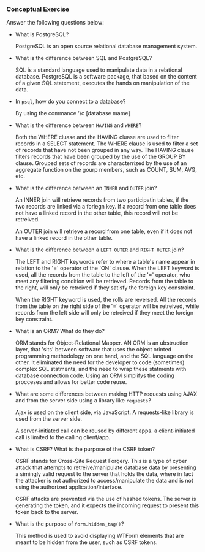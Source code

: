 ### Conceptual Exercise

Answer the following questions below:

- What is PostgreSQL?

  PostgreSQL is an open source relational database management system. 

- What is the difference between SQL and PostgreSQL?

  SQL is a standard language used to manipulate data in a relational database. PostgreSQL is a software package, that based on the content of a given SQL statement, executes the hands on manipulation of the data.

- In `psql`, how do you connect to a database?

  By using the commance '\c [database mame]

- What is the difference between `HAVING` and `WHERE`?

  Both the WHERE cluase and the HAVING cluase are used to filter records in a SELECT statement. The WHERE clause is used to filter a set of records that have not been grouped in any way. The HAVING clause filters records that have been grouped by the use of the GROUP BY clause. Grouped sets of records are characterrized by the use of an aggregate function on the gourp members, such as COUNT, SUM, AVG, etc.

- What is the difference between an `INNER` and `OUTER` join?

  An INNER join will retrieve records from two participatin tables, if the two records are linked via a foriegn key. If a record from one table does not have a linked record in the other table, this record will not be retreived. 

  An OUTER join will retrieve a record from one table, even if it does not have a linked record in the other table.

- What is the difference between a `LEFT OUTER` and `RIGHT OUTER` join?

  The LEFT and RIGHT keywords refer to where a table's name appear in relation to the '=' operator of the 'ON' clause. When the LEFT keyword is used, all the records from the table to the left of the '=' operator, who meet any filtering condition will be retrieved. Records from the table to the right, will only be retreived if they satisfy the foreign key constraint.

  When the RIGHT keyword is used, the rolls are reversed. All the records from the table on the right side of the '=' operator will be retreived, while records from the left side will only be retreived if they meet the foreign key constraint.

- What is an ORM? What do they do?

  ORM stands for Object-Relational Mapper. AN ORM is an ubstruction layer, that 'sits' between software that uses the object orinted programming methodology on one hand, and the SQL language on the other. It eliminated the need for the developer to code (sometimes) complex SQL statments, and the need to wrap these statments with database connection code. Using an ORM simplifys the coding procceses and allows for better code reuse.

- What are some differences between making HTTP requests using AJAX 
  and from the server side using a library like `requests`?

   Ajax is used on the client side, via JavaScript. A requests-like library is used from the server side.

   A server-initiated call can be reused by different apps. a client-initiated call is limited to the calling client/app.



- What is CSRF? What is the purpose of the CSRF token?

  CSRF stands for Cross-Site Request Forgery. This is a type of cyber attack that attempts to retreive/manipulate database data by presenting a simingly valid request to the server that holds the data, where in fact the attacker is not authorized to access/manipulate the data and is not using the authorized application/interface.

  CSRF attacks are prevented via the use of hashed tokens. The server is generating the token, and it expects the incoming request to present this token back to the server.

- What is the purpose of `form.hidden_tag()`?

  This method is used to avoid displaying WTForm elements that are meant to be hidden from the user, such as CSRF tokens.


